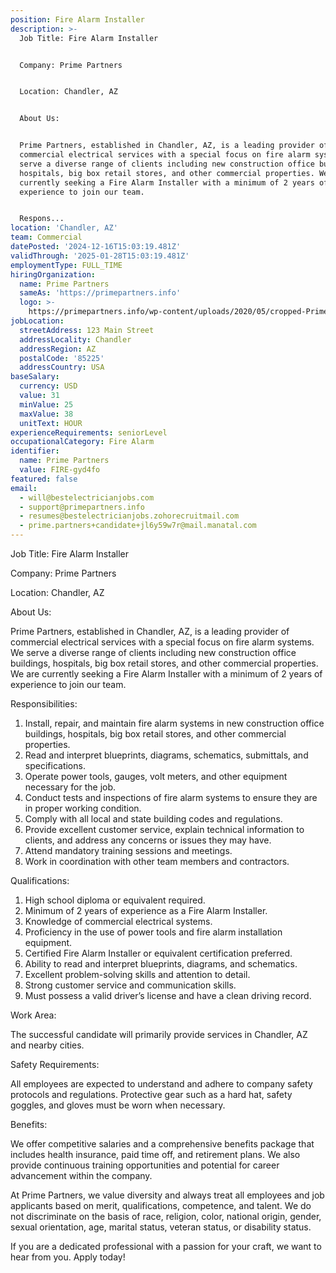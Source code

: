 ```yaml
---
position: Fire Alarm Installer
description: >-
  Job Title: Fire Alarm Installer


  Company: Prime Partners


  Location: Chandler, AZ


  About Us:


  Prime Partners, established in Chandler, AZ, is a leading provider of
  commercial electrical services with a special focus on fire alarm systems. We
  serve a diverse range of clients including new construction office buildings,
  hospitals, big box retail stores, and other commercial properties. We are
  currently seeking a Fire Alarm Installer with a minimum of 2 years of
  experience to join our team.


  Respons...
location: 'Chandler, AZ'
team: Commercial
datePosted: '2024-12-16T15:03:19.481Z'
validThrough: '2025-01-28T15:03:19.481Z'
employmentType: FULL_TIME
hiringOrganization:
  name: Prime Partners
  sameAs: 'https://primepartners.info'
  logo: >-
    https://primepartners.info/wp-content/uploads/2020/05/cropped-Prime-Partners-Logo-NO-BG-1-1.png
jobLocation:
  streetAddress: 123 Main Street
  addressLocality: Chandler
  addressRegion: AZ
  postalCode: '85225'
  addressCountry: USA
baseSalary:
  currency: USD
  value: 31
  minValue: 25
  maxValue: 38
  unitText: HOUR
experienceRequirements: seniorLevel
occupationalCategory: Fire Alarm
identifier:
  name: Prime Partners
  value: FIRE-gyd4fo
featured: false
email:
  - will@bestelectricianjobs.com
  - support@primepartners.info
  - resumes@bestelectricianjobs.zohorecruitmail.com
  - prime.partners+candidate+jl6y59w7r@mail.manatal.com
---
```




Job Title: Fire Alarm Installer

Company: Prime Partners

Location: Chandler, AZ

About Us:

Prime Partners, established in Chandler, AZ, is a leading provider of commercial electrical services with a special focus on fire alarm systems. We serve a diverse range of clients including new construction office buildings, hospitals, big box retail stores, and other commercial properties. We are currently seeking a Fire Alarm Installer with a minimum of 2 years of experience to join our team.

Responsibilities:

1. Install, repair, and maintain fire alarm systems in new construction office buildings, hospitals, big box retail stores, and other commercial properties.
2. Read and interpret blueprints, diagrams, schematics, submittals, and specifications.
3. Operate power tools, gauges, volt meters, and other equipment necessary for the job.
4. Conduct tests and inspections of fire alarm systems to ensure they are in proper working condition.
5. Comply with all local and state building codes and regulations.
6. Provide excellent customer service, explain technical information to clients, and address any concerns or issues they may have.
7. Attend mandatory training sessions and meetings.
8. Work in coordination with other team members and contractors.

Qualifications:

1. High school diploma or equivalent required.
2. Minimum of 2 years of experience as a Fire Alarm Installer.
3. Knowledge of commercial electrical systems.
4. Proficiency in the use of power tools and fire alarm installation equipment.
5. Certified Fire Alarm Installer or equivalent certification preferred.
6. Ability to read and interpret blueprints, diagrams, and schematics.
7. Excellent problem-solving skills and attention to detail.
8. Strong customer service and communication skills.
9. Must possess a valid driver’s license and have a clean driving record.

Work Area:

The successful candidate will primarily provide services in Chandler, AZ and nearby cities.

Safety Requirements:

All employees are expected to understand and adhere to company safety protocols and regulations. Protective gear such as a hard hat, safety goggles, and gloves must be worn when necessary.

Benefits:

We offer competitive salaries and a comprehensive benefits package that includes health insurance, paid time off, and retirement plans. We also provide continuous training opportunities and potential for career advancement within the company.

At Prime Partners, we value diversity and always treat all employees and job applicants based on merit, qualifications, competence, and talent. We do not discriminate on the basis of race, religion, color, national origin, gender, sexual orientation, age, marital status, veteran status, or disability status.

If you are a dedicated professional with a passion for your craft, we want to hear from you. Apply today!
